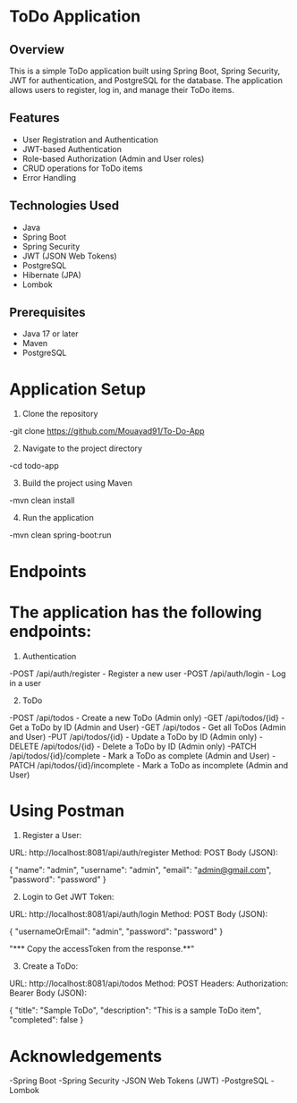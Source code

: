 # ToDo Application

## Overview

This is a simple ToDo application built using Spring Boot, Spring Security, JWT for authentication, and PostgreSQL for the database. The application allows users to register, log in, and manage their ToDo items.

## Features

- User Registration and Authentication
- JWT-based Authentication
- Role-based Authorization (Admin and User roles)
- CRUD operations for ToDo items
- Error Handling

## Technologies Used

- Java
- Spring Boot
- Spring Security
- JWT (JSON Web Tokens)
- PostgreSQL
- Hibernate (JPA)
- Lombok

## Prerequisites

- Java 17 or later
- Maven
- PostgreSQL

# Application Setup
1. Clone the repository

-git clone https://github.com/Mouayad91/To-Do-App

2. Navigate to the project directory

-cd todo-app

3. Build the project using Maven

-mvn clean install

4. Run the application

-mvn clean spring-boot:run

# Endpoints

# The application has the following endpoints:

1. Authentication

-POST /api/auth/register - Register a new user
-POST /api/auth/login - Log in a user

2. ToDo

-POST /api/todos - Create a new ToDo (Admin only)
-GET /api/todos/{id} - Get a ToDo by ID (Admin and User)
-GET /api/todos - Get all ToDos (Admin and User)
-PUT /api/todos/{id} - Update a ToDo by ID (Admin only)
-DELETE /api/todos/{id} - Delete a ToDo by ID (Admin only)
-PATCH /api/todos/{id}/complete - Mark a ToDo as complete (Admin and User)
-PATCH /api/todos/{id}/incomplete - Mark a ToDo as incomplete (Admin and User)

# Using Postman

1. Register a User:

URL: http://localhost:8081/api/auth/register
Method: POST
Body (JSON):

{
    "name": "admin",
    "username": "admin",
    "email": "admin@gmail.com",
    "password": "password"
}

2. Login to Get JWT Token:

URL: http://localhost:8081/api/auth/login
Method: POST
Body (JSON):

{
    "usernameOrEmail": "admin",
    "password": "password"
}

"*** Copy the accessToken from the response.**"

3. Create a ToDo:

URL: http://localhost:8081/api/todos
Method: POST
Headers:
Authorization: Bearer <your-access-token>
Body (JSON):

{
    "title": "Sample ToDo",
    "description": "This is a sample ToDo item",
    "completed": false
}


# Acknowledgements
-Spring Boot
-Spring Security
-JSON Web Tokens (JWT)
-PostgreSQL
-Lombok